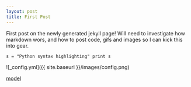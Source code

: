 ```yaml
---
layout: post
title: First Post
---
```


First post on the newly generated jekyll page! Will need to investigate how markdown wors, and how to post code, gifs and images so I can kick this into gear.

`
s = "Python syntax highlighting"
print s
`

![_config.yml]({{ site.baseurl }}/images/config.png)

[model](https://rawgit.com/TierynnB/TierynnB.github.io/master/mapModels/3dModelOutput.html)
